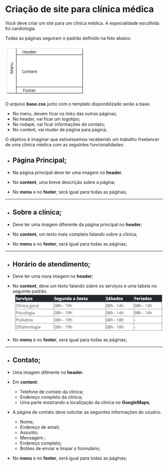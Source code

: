 # Criação de site para clínica médica

Você deve criar um site para um clínica médica. A especialidade escolhida foi cardiologia.

Todas as páginas seguiram o padrão definido na foto abaixo:

![Modelo de estilização das páginas HTML do site](assets/modelo.png "Esta é uma imagem que descreve como devem ser a formatação das páginas.")

O arquivo **base.css** junto com o templato disponiblizado serão a base.

* No menu, devem ficar os links das outras páginas;
* No header, vai ficar um logotipo;
* No rodapé, vai ficar informações de contato;
* No content, vai mudar de página para página;

O objetivo é imaginar que estivéssemos recebendo um trabalho freelancer de uma clínica médica com as seguintes funcionalidades:


* ## Página Principal;

* Na página principal deve ter uma imagem no **header**.
* No **content**, uma breve descrição sobre a página;
* No **menu** e no **footer**, será igual para todas as páginas;

***
* ## Sobre a clínica;

* Deve ter uma imagem diferente da página principal no **header**;
* No **content**, um texto mais completo falando sobre a clínica;
* No **menu** e no **footer**, será igual para todas as páginas;

***
* ## Horário de atendimento;

* Deve ter uma nova imagem no **header**;
* No **content**, deve um texto falando sobre os serviços e uma tabela no seguinte padrão.
![Tabela de horários de serviço da clínica](assets/horario_de_funcionamento.png "Esta tabela disponibiliza os horários de funcionamento da clínica.")

* No **menu** e no **footer**, será igual para todas as páginas;

***
* ## Contato;

* Uma imagem diferente no **header**.

* Em **content**:

   *   Telefone de contato da clínica;
   *   Endereço completo da clínica;
   *   Uma parte mostrando a localização da clínica no **GoogleMaps**;
* A página de contato deve solicitar as seguintes informações do usuário.
   *   Nome;
   *   Endereço de email;
   *   Assunto;
   *   Mensagem ;
   *   Endereço completo;
   *   Botões de enviar e limpar o formulário;

* No **menu** e no **footer**, será igual para todas as páginas;